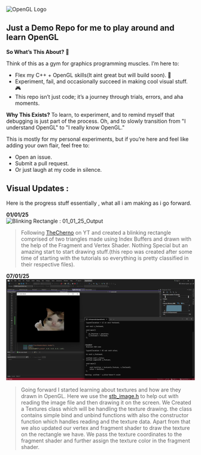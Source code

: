 ![OpenGL Logo](https://www.techno-science.net/illustration/Definition/200px/OpenGL-logo.png)

## Just a Demo Repo for me to play around and learn OpenGL

**So What’s This About?** 🤔

Think of this as a gym for graphics programming muscles. I’m here to:
- Flex my C++ + OpenGL skills(It aint great but will build soon). 💪
- Experiment, fail, and occasionally succeed in making cool visual stuff. 🎮
- This repo isn’t just code; it’s a journey through trials, errors, and aha moments.

**Why This Exists?**
To learn, to experiment, and to remind myself that debugging is just part of the process. Oh, and to slowly transition from "I understand OpenGL" to "I really know OpenGL."


This is mostly for my personal experiments, but if you’re here and feel like adding your own flair, feel free to:
- Open an issue.
- Submit a pull request.
- Or just laugh at my code in silence.

## Visual Updates :
Here is the progress stuff essentially , what all i am making as i go forward.  

**01/01/25 <br>**
![Blinking Rectangle : 01_01_25_Output](VisualUpdates/01_01_25_Output.gif)<br>
>Following [TheCherno](https://www.youtube.com/@TheCherno) on YT and created a blinking rectangle comprised of two triangles made using Index Buffers and drawn with the help of the Fragment and Vertex Shader.
Nothing Special but an amazing start to start drawing stuff.(this repo was created after some time of starting with the tutorials so everything is pretty classified in their respective files).


**07/01/25 <br>**
![Textures in OpenGL : 07_01_25_Output](VisualUpdates/07_01_25_Output.png)<br>
>Going forward I started learning about textures and how are they drawn in OpenGL. Here we use the [stb_image.h](https://github.com/nothings/stb/blob/master/stb_image.h) to help out with reading the image file and then drawing it on the screen. We Created a Textures class which will be handling the texture drawing. the class contains simple bind and unbind functions with also the constructor function which handles reading and the texture data.
Apart from that we also updated our vertex and fragment shader to draw the texture on the rectangle we have. We pass the texture coordinates to the fragment shader and further assign the texture color in the fragment shader.